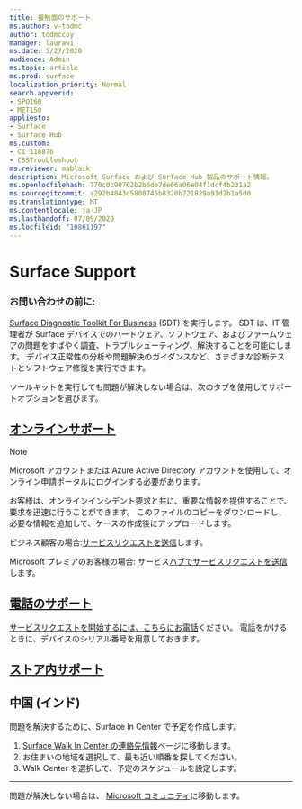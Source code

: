 ```yaml
---
title: 接触面のサポート
ms.author: v-todmc
author: todmccoy
manager: laurawi
ms.date: 5/27/2020
audience: Admin
ms.topic: article
ms.prod: surface
localization_priority: Normal
search.appverid:
- SPO160
- MET150
appliesto:
- Surface
- Surface Hub
ms.custom:
- CI 118876
- CSSTroubleshoot
ms.reviewer: mablaik
description: Microsoft Surface および Surface Hub 製品のサポート情報。
ms.openlocfilehash: 770c0c90762b2b6de7de66a06e04f1dcf4b231a2
ms.sourcegitcommit: a292b4843d5808745b8320b721829a91d2b1a5d0
ms.translationtype: MT
ms.contentlocale: ja-JP
ms.lasthandoff: 07/09/2020
ms.locfileid: "10861197"
---
```

# Surface Support

### お問い合わせの前に:  

[Surface Diagnostic Toolkit For Business](https://docs.microsoft.com/surface/surface-diagnostic-toolkit-business) (SDT) を実行します。 SDT は、IT 管理者が Surface デバイスでのハードウェア、ソフトウェア、およびファームウェアの問題をすばやく調査、トラブルシューティング、解決することを可能にします。 デバイス正常性の分析や問題解決のガイダンスなど、さまざまな診断テストとソフトウェア修復を実行できます。 

ツールキットを実行しても問題が解決しない場合は、次のタブを使用してサポートオプションを選びます。

## [オンラインサポート](#tab/online)

> [!NOTE]
> Microsoft アカウントまたは Azure Active Directory アカウントを使用して、オンライン申請ポータルにログインする必要があります。  

お客様は、オンラインインシデント要求と共に、重要な情報を提供することで、要求を迅速に行うことができます。 このファイルのコピーをダウンロードし、必要な情報を追加して、ケースの作成後にアップロードします。 

ビジネス顧客の場合:[サービスリクエストを送信](https://support.microsoft.com/supportforbusiness/productselection?sapid=d383b26c-f150-6220-8f1b-e8aa325d9727)します。 

Microsoft プレミアのお客様の場合: サービス[ハブでサービスリクエストを送信](https://serviceshub.microsoft.com/support/contactsupport)します。 

 
## [電話のサポート](#tab/phone)

[サービスリクエストを開始するには、こちらにお電話](https://support.microsoft.com/help/4051701/global-customer-service-phone-numbers)ください。 電話をかけるときに、デバイスのシリアル番号を用意しておきます。 

## [ストア内サポート](#tab/instore)

## 中国 (インド)

問題を解決するために、Surface In Center で予定を作成します。

1. [Surface Walk In Center の連絡先情報](https://support.microsoft.com/help/4498593/find-surface-walk-in-center-contact-information)ページに移動します。 
2. お住まいの地域を選択して、最も近い順番を探してください。  
3. Walk Center を選択して、予定のスケジュールを設定します。


---

問題が解決しない場合は、 [Microsoft コミュニティ](https://answers.microsoft.com/)に移動します。
